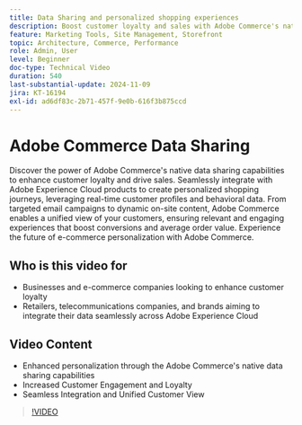 ```yaml
---
title: Data Sharing and personalized shopping experiences
description: Boost customer loyalty and sales with Adobe Commerce's native data sharing, enabling personalized shopping experiences and seamless data integration.
feature: Marketing Tools, Site Management, Storefront
topic: Architecture, Commerce, Performance
role: Admin, User
level: Beginner
doc-type: Technical Video
duration: 540
last-substantial-update: 2024-11-09
jira: KT-16194
exl-id: ad6df83c-2b71-457f-9e0b-616f3b875ccd
---
```

# Adobe Commerce Data Sharing

Discover the power of Adobe Commerce's native data sharing capabilities to enhance customer loyalty and drive sales.
Seamlessly integrate with Adobe Experience Cloud products to create personalized shopping journeys, leveraging real-time customer profiles and behavioral data. From targeted email campaigns to dynamic on-site content, Adobe Commerce enables a unified view of your customers, ensuring relevant and engaging experiences that boost conversions and average order value. Experience the future of e-commerce personalization with Adobe Commerce.

## Who is this video for

- Businesses and e-commerce companies looking to enhance customer loyalty
- Retailers, telecommunications companies, and brands aiming to integrate their data seamlessly across Adobe Experience Cloud 

## Video Content
 
- Enhanced personalization through the Adobe Commerce's native data sharing capabilities 
- Increased Customer Engagement and Loyalty
- Seamless Integration and Unified Customer View

 >[!VIDEO](https://video.tv.adobe.com/v/3433568?learn=on)
